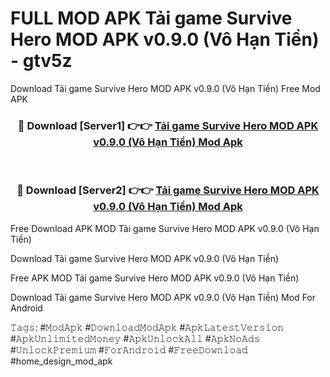 # FULL MOD APK Tải game Survive Hero MOD APK v0.9.0 (Vô Hạn Tiền) - gtv5z
Download Tải game Survive Hero MOD APK v0.9.0 (Vô Hạn Tiền) Free Mod APK

<div align="center">
<h3>🔴 Download [Server1] 👉👉 <a href="https://apk-comot.site?title=Tải_game_Survive_Hero_MOD_APK_v0.9.0_(Vô_Hạn_Tiền)">Tải game Survive Hero MOD APK v0.9.0 (Vô Hạn Tiền) Mod Apk</a></h3><br>

<h3>🔴 Download [Server2] 👉👉 <a href="https://apk-comot.site?title=Tải_game_Survive_Hero_MOD_APK_v0.9.0_(Vô_Hạn_Tiền)">Tải game Survive Hero MOD APK v0.9.0 (Vô Hạn Tiền) Mod Apk</a></h3>
</div>


Free Download APK MOD Tải game Survive Hero MOD APK v0.9.0 (Vô Hạn Tiền)

Download Tải game Survive Hero MOD APK v0.9.0 (Vô Hạn Tiền) 

Free APK MOD Tải game Survive Hero MOD APK v0.9.0 (Vô Hạn Tiền) 

Download Tải game Survive Hero MOD APK v0.9.0 (Vô Hạn Tiền) Mod For Android

𝚃𝚊𝚐𝚜: #𝙼𝚘𝚍𝙰𝚙𝚔 #𝙳𝚘𝚠𝚗𝚕𝚘𝚊𝚍𝙼𝚘𝚍𝙰𝚙𝚔 #𝙰𝚙𝚔𝙻𝚊𝚝𝚎𝚜𝚝𝚅𝚎𝚛𝚜𝚒𝚘𝚗 #𝙰𝚙𝚔𝚄𝚗𝚕𝚒𝚖𝚒𝚝𝚎𝚍𝙼𝚘𝚗𝚎𝚢 #𝙰𝚙𝚔𝚄𝚗𝚕𝚘𝚌𝚔𝙰𝚕𝚕 #𝙰𝚙𝚔𝙽𝚘𝙰𝚍𝚜 #𝚄𝚗𝚕𝚘𝚌𝚔𝙿𝚛𝚎𝚖𝚒𝚞𝚖 #𝙵𝚘𝚛𝙰𝚗𝚍𝚛𝚘𝚒𝚍 #𝙵𝚛𝚎𝚎𝙳𝚘𝚠𝚗𝚕𝚘𝚊𝚍 #home_design_mod_apk